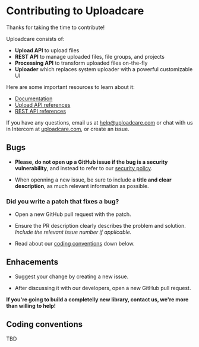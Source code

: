# Contributing to Uploadcare

Thanks for taking the time to contribute!

Uploadcare consists of:
* **Upload API** to upload files
* **REST API** to manage uploaded files, file groups, and projects
* **Processing API** to transform uploaded files on-the-fly
* **Uploader** which replaces system uploader with a powerful customizable UI

Here are some important resources to learn about it:

* [Documentation](http://uploadcare.com/docs/)
* [Upload API references](https://uploadcare.com/api-refs/upload-api/)
* [REST API references](https://uploadcare.com/api-refs/rest-api/)

If you have any questions, email us at help@uploadcare.com or chat with us in Intercom at [uploadcare.com](https://uploadcare.com), or create an issue.

## Bugs

* **Please, do not open up a GitHub issue if the bug is a security vulnerability**, and instead to refer to our [security policy](https://github.com/rsedykh/.github/blob/master/SECURITY.md).

* When openning a new issue, be sure to include a **title and clear description**, as much relevant information as possible.

### **Did you write a patch that fixes a bug?**

* Open a new GitHub pull request with the patch.

* Ensure the PR description clearly describes the problem and solution. _Include the relevant issue number if applicable._

* Read about our [coding conventions](#coding-conventions) down below.

## Enhacements

* Suggest your change by creating a new issue.

* After discussing it with our developers, open a new GitHub pull request.

**If you're going to build a completelly new library, contact us, we're more than willing to help!**

## Coding conventions

TBD
